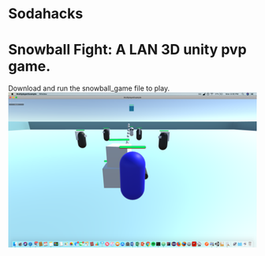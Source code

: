# Sodahacks
# Snowball Fight: A LAN 3D unity pvp game.
Download and run the snowball_game file to play.
![](PVP_gameplay1.png)

